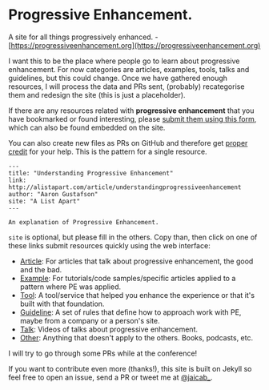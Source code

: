 # Progressive Enhancement.
A site for all things progressively enhanced. - [https://progressiveenhancement.org](https://progressiveenhancement.org)

I want this to be the place where people go to learn about progressive enhancement. For now categories are articles, examples, tools, talks and guidelines, but this could change. Once we have gathered enough resources, I will process the data and PRs sent, (probably) recategorise them and redesign the site (this is just a placeholder).

If there are any resources related with **progressive enhancement** that you have bookmarked or found interesting, please [submit them using this form](http://goo.gl/forms/X5fy7xpA0a), which can also be found embedded on the site.

You can also create new files as PRs on GitHub and therefore get [proper credit](https://github.com/jaicab/progressiveenhancement/graphs/contributors) for your help. This is the pattern for a single resource.

```
---
title: "Understanding Progressive Enhancement"
link: http://alistapart.com/article/understandingprogressiveenhancement
author: "Aaron Gustafson"
site: "A List Apart"
---

An explanation of Progressive Enhancement.
```

`site` is optional, but please fill in the others. Copy than, then click on one of these links submit resources quickly using the web interface:


- [Article](https://github.com/jaicab/progressiveenhancement/new/gh-pages/_resourcearticle): For articles that talk about progressive enhancement, the good and the bad.
- [Example](https://github.com/jaicab/progressiveenhancement/new/gh-pages/_resourceexample): For tutorials/code samples/specific articles applied to a pattern where PE was applied.
- [Tool](https://github.com/jaicab/progressiveenhancement/new/gh-pages/_resourcetool): A tool/service that helped you enhance the experience or that it's built with that foundation.
- [Guideline](https://github.com/jaicab/progressiveenhancement/new/gh-pages/_resourceguideline): A set of rules that define how to approach work with PE, maybe from a company or a person's site.
- [Talk](https://github.com/jaicab/progressiveenhancement/new/gh-pages/_resourcetalk): Videos of talks about progressive enhancement.
- [Other](https://github.com/jaicab/progressiveenhancement/new/gh-pages/_resourceother): Anything that doesn't apply to the others. Books, podcasts, etc. 

I will try to go through some PRs while at the conference!

If you want to contribute even more (thanks!), this site is built on Jekyll so feel free to open an issue, send a PR or tweet me at [@jaicab_](https://twitter.com/jaicab_).